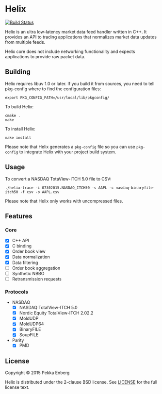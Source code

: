 # Helix

[![Build Status](https://travis-ci.org/penberg/helix.svg?branch=master)](https://travis-ci.org/penberg/helix)

Helix is an ultra low-latency market data feed handler written in C++. It provides an API to trading applications that normalizes market data updates from multiple feeds.

Helix core does not include networking functionality and expects applications to provide raw packet data.

## Building

Helix requires libuv 1.0 or later. If you build it from sources, you need to tell pkg-config where to find the configuration files:

```
export PKG_CONFIG_PATH=/usr/local/lib/pkgconfig/
```

To build Helix:

```
cmake .
make
```

To install Helix:

```
make install
```

Please note that Helix generates a ``pkg-config`` file so you can use ``pkg-config`` to integrate Helix with your project build system.

## Usage

To convert a NASDAQ TotaView-ITCH 5.0 file to CSV:

```
./helix-trace -i 07302015.NASDAQ_ITCH50 -s AAPL -c nasdaq-binaryfile-itch50 -f csv -o AAPL.csv
```

Please note that Helix only works with uncompressed files.

## Features

### Core

* [x] C++ API
* [x] C binding
* [x] Order book view
* [x] Data normalization
* [x] Data filtering
* [ ] Order book aggregation
* [ ] Synthetic NBBO
* [ ] Retransmission requests

### Protocols

* NASDAQ
  * [x] NASDAQ TotalView-ITCH 5.0
  * [x] Nordic Equity TotalView-ITCH 2.02.2
  * [x] MoldUDP
  * [x] MoldUDP64
  * [x] BinaryFILE
  * [x] SoupFILE
* Parity
  * [x] PMD

## License

Copyright © 2015 Pekka Enberg

Helix is distributed under the 2-clause BSD license. See [LICENSE](https://github.com/penberg/helix/blob/master/LICENSE) for the full license text.
